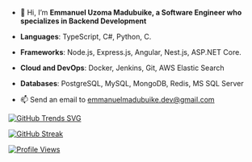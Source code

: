 - 👋 Hi, I’m **Emmanuel Uzoma Madubuike, a Software Engineer who specializes in Backend Development**

- **Languages**: TypeScript, C#, Python, C.

- **Frameworks**: Node.js, Express.js, Angular, Nest.js, ASP.NET Core.

- **Cloud and DevOps**: Docker, Jenkins, Git, AWS Elastic Search

- **Databases**: PostgreSQL, MySQL, MongoDB, Redis, MS SQL Server

- 📫 Send an email to <emmanuelmadubuike.dev@gmail.com>

[![GitHub Trends SVG](https://api.githubtrends.io/user/svg/NuelUzoma/langs)](https://githubtrends.io)

[![GitHub Streak](https://streak-stats.demolab.com/?user=NuelUzoma&theme=highcontrast)](https://git.io/streak-stats)


[![Profile Views](https://visitcount.itsvg.in/api?id=NuelUzoma&label=Profile%20Views&color=1&pretty=false)](https://visitcount.itsvg.in)

<!---
NuelUzoma/NuelUzoma is a ✨ special ✨ repository because its `README.md` (this file) appears on your GitHub profile.
You can click the Preview link to take a look at your changes.
--->
